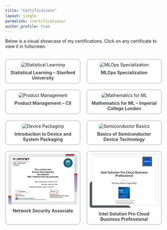 ```yaml
---
title: "Certifications"
layout: single
permalink: /certifications/
author_profile: true
---
```


Below is a visual showcase of my certifications. Click on any certificate to view it in fullscreen.

<style>
.cert-grid {
  display: grid;
  grid-template-columns: repeat(auto-fit, minmax(220px, 1fr));
  gap: 1.2rem;
  margin-top: 2rem;
}

.cert-card {
  text-align: center;
  border: 2px solid #ccc;
  border-radius: 10px;
  padding: 0.5rem;
  background: #fff;
  transition: 0.2s ease;
}

.cert-card:hover {
  transform: scale(1.02);
  border-color: #1a73e8;
}

.cert-card img {
  width: 100%;
  border-radius: 6px;
  cursor: pointer;
}

.cert-title {
  margin-top: 0.5rem;
  font-size: 0.9rem;
  font-weight: 600;
  color: #333;
}

.lightbox {
  position: fixed;
  top: 0; left: 0;
  width: 100vw; height: 100vh;
  background: rgba(0, 0, 0, 0.9);
  display: flex;
  align-items: center;
  justify-content: center;
  z-index: 1000;
  display: none;
}

.lightbox img {
  max-width: 90vw;
  max-height: 90vh;
  border-radius: 12px;
  box-shadow: 0 0 20px rgba(255, 255, 255, 0.2);
}
</style>

<div class="cert-grid" id="certGrid">
  <div class="cert-card">
    <img src="/images/statistical_learning.jpg" alt="Statistical Learning">
    <div class="cert-title">Statistical Learning – Stanford University</div>
  </div>
  <div class="cert-card">
    <img src="/images/mlops_specialization.jpeg" alt="MLOps Specialization">
    <div class="cert-title">MLOps Specialization</div>
  </div>
  <div class="cert-card">
    <img src="/images/product_management.jpg" alt="Product Management">
    <div class="cert-title">Product Management – CII</div>
  </div>
  <div class="cert-card">
    <img src="/images/mathematics_ml.jpg" alt="Mathematics for ML">
    <div class="cert-title">Mathematics for ML – Imperial College London</div>
  </div>
  <div class="cert-card">
    <img src="images/device_packaging.jpg" alt="Device Packaging">
    <div class="cert-title">Introduction to Device and System Packaging</div>
  </div>
  <div class="cert-card">
    <img src="images/semiconductor_basics.jpg" alt="Semiconductor Basics">
    <div class="cert-title">Basics of Semiconductor Device Technology</div>
  </div>
  <div class="cert-card">
    <img src="/images/network_security.jpeg" alt="Network Security">
    <div class="cert-title">Network Security Associate</div>
  </div>
  <div class="cert-card">
    <img src="/images/intel_cloud.png" alt="Intel Cloud">
    <div class="cert-title">Intel Solution Pro Cloud Business Professional</div>
  </div>
  <!-- Add more certification cards as needed -->
</div>

<!-- Lightbox -->
<div class="lightbox" id="lightbox">
  <img id="lightbox-img" src="" alt="">
</div>

<script>
document.addEventListener("DOMContentLoaded", function () {
  const images = document.querySelectorAll("#certGrid img");
  const lightbox = document.getElementById("lightbox");
  const lightboxImg = document.getElementById("lightbox-img");

  images.forEach(img => {
    img.addEventListener("click", () => {
      lightboxImg.src = img.src;
      lightbox.style.display = "flex";
    });
  });

  lightbox.addEventListener("click", () => {
    lightbox.style.display = "none";
    lightboxImg.src = "";
  });
});
</script>
